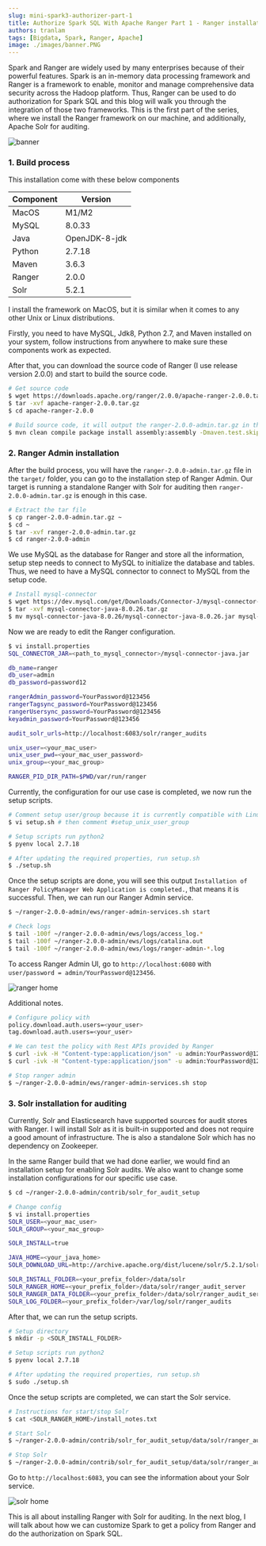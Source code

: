 ```yaml
---
slug: mini-spark3-authorizer-part-1
title: Authorize Spark SQL With Apache Ranger Part 1 - Ranger installation
authors: tranlam
tags: [Bigdata, Spark, Ranger, Apache]
image: ./images/banner.PNG
---
```


Spark and Ranger are widely used by many enterprises because of their powerful features. Spark is an in-memory data processing framework and Ranger is a framework to enable, monitor and manage comprehensive data security across the Hadoop platform. Thus, Ranger can be used to do authorization for Spark SQL and this blog will walk you through the integration of those two frameworks. This is the first part of the series, where we install the Ranger framework on our machine, and additionally, Apache Solr for auditing.

![banner](./images/banner.PNG)

<!--truncate-->

### 1. Build process

This installation come with these below components

| Component   | Version      |
| ----------- | ------------ |
| MacOS       | M1/M2        |
| MySQL       | 8.0.33       |
| Java        | OpenJDK-8-jdk|
| Python      | 2.7.18       |
| Maven       | 3.6.3        |
| Ranger      | 2.0.0        |
| Solr        | 5.2.1        |

I install the framework on MacOS, but it is similar when it comes to any other Unix or Linux distributions.

Firstly, you need to have MySQL, Jdk8, Python 2.7, and Maven installed on your system, follow instructions from anywhere to make sure these components work as expected.

After that, you can download the source code of Ranger (I use release version 2.0.0) and start to build the source code.

```bash
# Get source code
$ wget https://downloads.apache.org/ranger/2.0.0/apache-ranger-2.0.0.tar.gz
$ tar -xvf apache-ranger-2.0.0.tar.gz
$ cd apache-ranger-2.0.0

# Build source code, it will output the ranger-2.0.0-admin.tar.gz in this repository in target/ folder
$ mvn clean compile package install assembly:assembly -Dmaven.test.skip=true -Drat.skip=true -Dpmd.skip=true -Dfindbugs.skip=true -Dspotbugs.skip=true -Dcheckstyle.skip=true
```

### 2. Ranger Admin installation

After the build process, you will have the `ranger-2.0.0-admin.tar.gz` file in the `target/` folder, you can go to the installation step of Ranger Admin. Our target is running a standalone Ranger with Solr for auditing then `ranger-2.0.0-admin.tar.gz` is enough in this case.

```bash
# Extract the tar file
$ cp ranger-2.0.0-admin.tar.gz ~
$ cd ~
$ tar -xvf ranger-2.0.0-admin.tar.gz
$ cd ranger-2.0.0-admin
```

We use MySQL as the database for Ranger and store all the information, setup step needs to connect to MySQL to initialize the database and tables. Thus, we need to have a MySQL connector to connect to MySQL from the setup code.

```bash
# Install mysql-connector
$ wget https://dev.mysql.com/get/Downloads/Connector-J/mysql-connector-java-8.0.26.tar.gz
$ tar -xvf mysql-connector-java-8.0.26.tar.gz
$ mv mysql-connector-java-8.0.26/mysql-connector-java-8.0.26.jar mysql-connector-java.jar
```

Now we are ready to edit the Ranger configuration.

```bash
$ vi install.properties
SQL_CONNECTOR_JAR=<path_to_mysql_connector>/mysql-connector-java.jar

db_name=ranger
db_user=admin
db_password=password12

rangerAdmin_password=YourPassword@123456
rangerTagsync_password=YourPassword@123456
rangerUsersync_password=YourPassword@123456
keyadmin_password=YourPassword@123456

audit_solr_urls=http://localhost:6083/solr/ranger_audits

unix_user=<your_mac_user>
unix_user_pwd=<your_mac_user_password>
unix_group=<your_mac_group>

RANGER_PID_DIR_PATH=$PWD/var/run/ranger
```

Currently, the configuration for our use case is completed, we now run the setup scripts.

```bash
# Comment setup user/group because it is currently compatible with Linux
$ vi setup.sh # then comment #setup_unix_user_group

# Setup scripts run python2
$ pyenv local 2.7.18

# After updating the required properties, run setup.sh
$ ./setup.sh
```

Once the setup scripts are done, you will see this output `Installation of Ranger PolicyManager Web Application is completed.`, that means it is successful. Then, we can run our Ranger Admin service.

```bash
$ ~/ranger-2.0.0-admin/ews/ranger-admin-services.sh start

# Check logs
$ tail -100f ~/ranger-2.0.0-admin/ews/logs/access_log.*
$ tail -100f ~/ranger-2.0.0-admin/ews/logs/catalina.out
$ tail -100f ~/ranger-2.0.0-admin/ews/logs/ranger-admin-*.log
```

To access Ranger Admin UI, go to `http://localhost:6080` with `user/password = admin/YourPassword@123456`.

![ranger home](./images/ranger_home.PNG)

Additional notes.

```bash
# Configure policy with
policy.download.auth.users=<your_user>
tag.download.auth.users=<your_user>

# We can test the policy with Rest APIs provided by Ranger
$ curl -ivk -H "Content-type:application/json" -u admin:YourPassword@123456 -X GET "http://localhost:6080/service/plugins/policies" # to get all policies
$ curl -ivk -H "Content-type:application/json" -u admin:YourPassword@123456 -X GET "http://localhost:6080/service/plugins/policies/download/dev_hive" # to get specific policy by service name

# Stop ranger admin
$ ~/ranger-2.0.0-admin/ews/ranger-admin-services.sh stop 
```

### 3. Solr installation for auditing

Currently, Solr and Elasticsearch have supported sources for audit stores with Ranger. I will install Solr as it is built-in supported and does not require a good amount of infrastructure. The is also a standalone Solr which has no dependency on Zookeeper.

In the same Ranger build that we had done earlier, we would find an installation setup for enabling Solr audits. We also want to change some installation configurations for our specific use case.

```bash
$ cd ~/ranger-2.0.0-admin/contrib/solr_for_audit_setup

# Change config
$ vi install.properties
SOLR_USER=<your_mac_user>
SOLR_GROUP=<your_mac_group>

SOLR_INSTALL=true

JAVA_HOME=<your_java_home>
SOLR_DOWNLOAD_URL=http://archive.apache.org/dist/lucene/solr/5.2.1/solr-5.2.1.tgz

SOLR_INSTALL_FOLDER=<your_prefix_folder>/data/solr
SOLR_RANGER_HOME=<your_prefix_folder>/data/solr/ranger_audit_server
SOLR_RANGER_DATA_FOLDER=<your_prefix_folder>/data/solr/ranger_audit_server/data
SOLR_LOG_FOLDER=<your_prefix_folder>/var/log/solr/ranger_audits
```

After that, we can run the setup scripts.

```bash
# Setup directory
$ mkdir -p <SOLR_INSTALL_FOLDER>

# Setup scripts run python2
$ pyenv local 2.7.18

# After updating the required properties, run setup.sh
$ sudo ./setup.sh
```

Once the setup scripts are completed, we can start the Solr service.

```bash
# Instructions for start/stop Solr
$ cat <SOLR_RANGER_HOME>/install_notes.txt

# Start Solr
$ ~/ranger-2.0.0-admin/contrib/solr_for_audit_setup/data/solr/ranger_audit_server/scripts/start_solr.sh

# Stop Solr
$ ~/ranger-2.0.0-admin/contrib/solr_for_audit_setup/data/solr/ranger_audit_server/scripts/stop_solr.sh
```

Go to `http://localhost:6083`, you can see the information about your Solr service.

![solr home](./images/solr_home.PNG)

This is all about installing Ranger with Solr for auditing. In the next blog, I will talk about how we can customize Spark to get a policy from Ranger and do the authorization on Spark SQL.